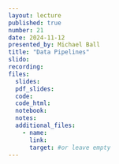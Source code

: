 ```yaml
---
layout: lecture
published: true
number: 21
date: 2024-11-12
presented_by: Michael Ball
title: "Data Pipelines"
slido:
recording:
files:
  slides:
  pdf_slides:
  code:
  code_html:
  notebook:
  notes:
  additional_files:
    - name:
      link:
      target: #or leave empty
---
```


